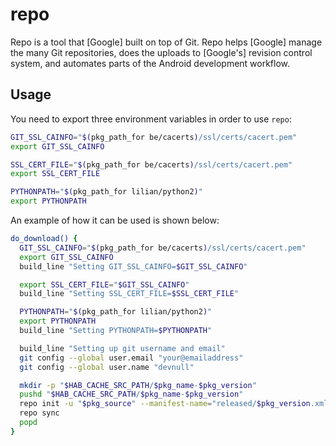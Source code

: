 # repo

Repo is a tool that [Google] built on top of Git. Repo helps
[Google] manage the many Git repositories, does the uploads to [Google's]
revision control system, and automates parts of the Android development
workflow.

## Usage

You need to export three environment variables in order to use `repo`:

```bash
GIT_SSL_CAINFO="$(pkg_path_for be/cacerts)/ssl/certs/cacert.pem"
export GIT_SSL_CAINFO

SSL_CERT_FILE="$(pkg_path_for be/cacerts)/ssl/certs/cacert.pem"
export SSL_CERT_FILE

PYTHONPATH="$(pkg_path_for lilian/python2)"
export PYTHONPATH
```

An example of how it can be used is shown below:

```bash
do_download() {
  GIT_SSL_CAINFO="$(pkg_path_for be/cacerts)/ssl/certs/cacert.pem"
  export GIT_SSL_CAINFO
  build_line "Setting GIT_SSL_CAINFO=$GIT_SSL_CAINFO"

  export SSL_CERT_FILE="$GIT_SSL_CAINFO"
  build_line "Setting SSL_CERT_FILE=$SSL_CERT_FILE"

  PYTHONPATH="$(pkg_path_for lilian/python2)"
  export PYTHONPATH
  build_line "Setting PYTHONPATH=$PYTHONPATH"

  build_line "Setting up git username and email"
  git config --global user.email "your@emailaddress"
  git config --global user.name "devnull"

  mkdir -p "$HAB_CACHE_SRC_PATH/$pkg_name-$pkg_version"
  pushd "$HAB_CACHE_SRC_PATH/$pkg_name-$pkg_version"
  repo init -u "$pkg_source" --manifest-name="released/$pkg_version.xml"
  repo sync
  popd
}
```
